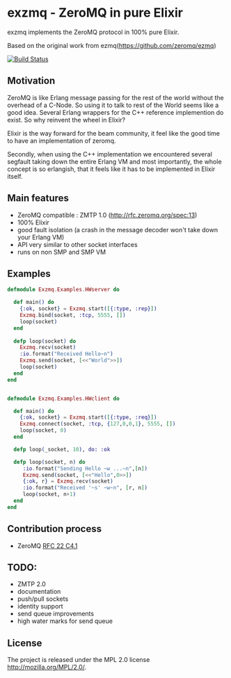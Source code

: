 # exzmq - ZeroMQ in pure Elixir

exzmq implements the ZeroMQ protocol in 100% pure Elixir.

Based on the original work from ezmq(https://github.com/zeromq/ezmq)

[![Build Status](https://travis-ci.org/zeromq/exzmq.svg?branch=master)](https://travis-ci.org/zeromq/exzmq)


## Motivation

ZeroMQ is like Erlang message passing for the rest of the world without the
overhead of a C-Node. So using it to talk to rest of the World seems like
a good idea. Several Erlang wrappers for the C++ reference implemention do
exist. So why reinvent the wheel in Elixir?

Elixir is the way forward for the beam community, it feel like the good time to have
an implementation of zeromq.

Secondly, when using the C++ implementation we
encountered several segfault taking down the entire Erlang VM and most
importantly, the whole concept is so erlangish, that it feels like it has
to be implemented in Elixir itself.

## Main features

* ZeroMQ compatible : ZMTP 1.0 (http://rfc.zeromq.org/spec:13)
* 100% Elixir
* good fault isolation (a crash in the message decoder won't take down
  your Erlang VM)
* API very similar to other socket interfaces
* runs on non SMP and SMP VM


## Examples

```elixir
defmodule Exzmq.Examples.HWserver do

  def main() do
    {:ok, socket} = Exzmq.start([{:type, :rep}])
    Exzmq.bind(socket, :tcp, 5555, [])
    loop(socket)
  end
  
  defp loop(socket) do
    Exzmq.recv(socket)
    :io.format("Received Hello~n")
    Exzmq.send(socket, [<<"World">>])
    loop(socket)
  end
end


defmodule Exzmq.Examples.HWclient do

  def main() do
    {:ok, socket} = Exzmq.start([{:type, :req}])
    Exzmq.connect(socket, :tcp, {127,0,0,1}, 5555, [])
    loop(socket, 0)
  end

  defp loop(_socket, 10), do: :ok

  defp loop(socket, n) do
	 :io.format("Sending Hello ~w ...~n",[n])
	 Exzmq.send(socket, [<<"Hello",0>>])
	 {:ok, r} = Exzmq.recv(socket)
     :io.format("Received '~s' ~w~n", [r, n])
	 loop(socket, n+1)
  end
end	
```

## Contribution process

* ZeroMQ [RFC 22 C4.1](http://rfc.zeromq.org/spec:22)

## TODO:

* ZMTP 2.0
* documentation
* push/pull sockets
* identity support
* send queue improvements
* high water marks for send queue

## License

The project is released under the MPL 2.0 license
http://mozilla.org/MPL/2.0/.
